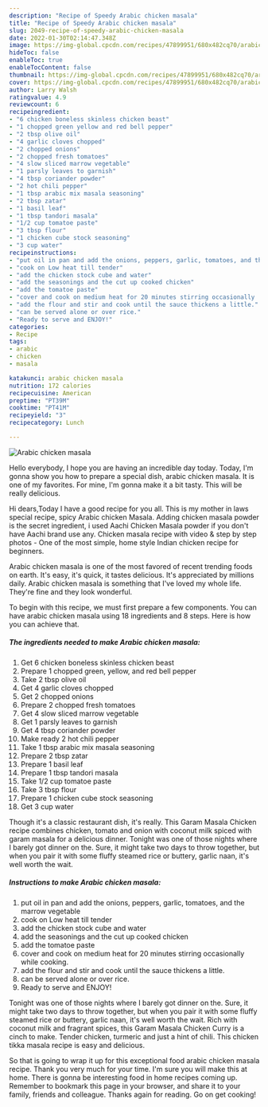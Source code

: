 ```yaml
---
description: "Recipe of Speedy Arabic chicken masala"
title: "Recipe of Speedy Arabic chicken masala"
slug: 2049-recipe-of-speedy-arabic-chicken-masala
date: 2022-01-30T02:14:47.348Z
image: https://img-global.cpcdn.com/recipes/47899951/680x482cq70/arabic-chicken-masala-recipe-main-photo.jpg
hideToc: false
enableToc: true
enableTocContent: false
thumbnail: https://img-global.cpcdn.com/recipes/47899951/680x482cq70/arabic-chicken-masala-recipe-main-photo.jpg
cover: https://img-global.cpcdn.com/recipes/47899951/680x482cq70/arabic-chicken-masala-recipe-main-photo.jpg
author: Larry Walsh
ratingvalue: 4.9
reviewcount: 6
recipeingredient:
- "6 chicken boneless skinless chicken beast"
- "1 chopped green yellow and red bell pepper"
- "2 tbsp olive oil"
- "4 garlic cloves chopped"
- "2 chopped onions"
- "2 chopped fresh tomatoes"
- "4 slow sliced marrow vegetable"
- "1 parsly leaves to garnish"
- "4 tbsp coriander powder"
- "2 hot chili pepper"
- "1 tbsp arabic mix masala seasoning"
- "2 tbsp zatar"
- "1 basil leaf"
- "1 tbsp tandori masala"
- "1/2 cup tomatoe paste"
- "3 tbsp flour"
- "1 chicken cube stock seasoning"
- "3 cup water"
recipeinstructions:
- "put oil in pan and add the onions, peppers, garlic, tomatoes, and the marrow vegetable"
- "cook on Low heat till tender"
- "add the chicken stock cube and water"
- "add the seasonings and the cut up cooked chicken"
- "add the tomatoe paste"
- "cover and cook on medium heat for 20 minutes stirring occasionally  while cooking."
- "add the flour and stir and cook until the sauce thickens a little."
- "can be served alone or over rice."
- "Ready to serve and ENJOY!"
categories:
- Recipe
tags:
- arabic
- chicken
- masala

katakunci: arabic chicken masala 
nutrition: 172 calories
recipecuisine: American
preptime: "PT39M"
cooktime: "PT41M"
recipeyield: "3"
recipecategory: Lunch

---
```



![Arabic chicken masala](https://img-global.cpcdn.com/recipes/47899951/680x482cq70/arabic-chicken-masala-recipe-main-photo.jpg)

Hello everybody, I hope you are having an incredible day today. Today, I'm gonna show you how to prepare a special dish, arabic chicken masala. It is one of my favorites. For mine, I'm gonna make it a bit tasty. This will be really delicious.

Hi dears,Today I have a good recipe for you all. This is my mother in laws special recipe, spicy Arabic chicken Masala. Adding chicken masala powder is the secret ingredient, i used Aachi Chicken Masala powder if you don&#39;t have Aachi brand use any. Chicken masala recipe with video & step by step photos - One of the most simple, home style Indian chicken recipe for beginners.

Arabic chicken masala is one of the most favored of recent trending foods on earth. It's easy, it's quick, it tastes delicious. It's appreciated by millions daily. Arabic chicken masala is something that I've loved my whole life. They're fine and they look wonderful.


To begin with this recipe, we must first prepare a few components. You can have arabic chicken masala using 18 ingredients and 8 steps. Here is how you can achieve that.

<!--inarticleads1-->

##### The ingredients needed to make Arabic chicken masala:

1. Get 6 chicken boneless skinless chicken beast
1. Prepare 1 chopped green, yellow, and red bell pepper
1. Take 2 tbsp olive oil
1. Get 4 garlic cloves chopped
1. Get 2 chopped onions
1. Prepare 2 chopped fresh tomatoes
1. Get 4 slow sliced marrow vegetable
1. Get 1 parsly leaves to garnish
1. Get 4 tbsp coriander powder
1. Make ready 2 hot chili pepper
1. Take 1 tbsp arabic mix masala seasoning
1. Prepare 2 tbsp zatar
1. Prepare 1 basil leaf
1. Prepare 1 tbsp tandori masala
1. Take 1/2 cup tomatoe paste
1. Take 3 tbsp flour
1. Prepare 1 chicken cube stock seasoning
1. Get 3 cup water


Though it&#39;s a classic restaurant dish, it&#39;s really. This Garam Masala Chicken recipe combines chicken, tomato and onion with coconut milk spiced with garam masala for a delicious dinner. Tonight was one of those nights where I barely got dinner on the. Sure, it might take two days to throw together, but when you pair it with some fluffy steamed rice or buttery, garlic naan, it&#39;s well worth the wait. 

<!--inarticleads2-->

##### Instructions to make Arabic chicken masala:

1. put oil in pan and add the onions, peppers, garlic, tomatoes, and the marrow vegetable
1. cook on Low heat till tender
1. add the chicken stock cube and water
1. add the seasonings and the cut up cooked chicken
1. add the tomatoe paste
1. cover and cook on medium heat for 20 minutes stirring occasionally  while cooking.
1. add the flour and stir and cook until the sauce thickens a little.
1. can be served alone or over rice.
1. Ready to serve and ENJOY!

Tonight was one of those nights where I barely got dinner on the. Sure, it might take two days to throw together, but when you pair it with some fluffy steamed rice or buttery, garlic naan, it&#39;s well worth the wait. Rich with coconut milk and fragrant spices, this Garam Masala Chicken Curry is a cinch to make. Tender chicken, turmeric and just a hint of chili. This chicken tikka masala recipe is easy and delicious. 

So that is going to wrap it up for this exceptional food arabic chicken masala recipe. Thank you very much for your time. I'm sure you will make this at home. There is gonna be interesting food in home recipes coming up. Remember to bookmark this page in your browser, and share it to your family, friends and colleague. Thanks again for reading. Go on get cooking!

